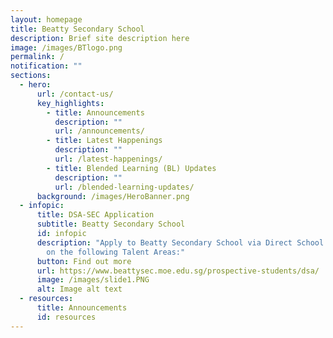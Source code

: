 ```yaml
---
layout: homepage
title: Beatty Secondary School
description: Brief site description here
image: /images/BTlogo.png
permalink: /
notification: ""
sections:
  - hero:
      url: /contact-us/
      key_highlights:
        - title: Announcements
          description: ""
          url: /announcements/
        - title: Latest Happenings
          description: ""
          url: /latest-happenings/
        - title: Blended Learning (BL) Updates
          description: ""
          url: /blended-learning-updates/
      background: /images/HeroBanner.png
  - infopic:
      title: DSA-SEC Application
      subtitle: Beatty Secondary School
      id: infopic
      description: "Apply to Beatty Secondary School via Direct School Admission based
        on the following Talent Areas:"
      button: Find out more
      url: https://www.beattysec.moe.edu.sg/prospective-students/dsa/
      image: /images/slide1.PNG
      alt: Image alt text
  - resources:
      title: Announcements
      id: resources
---
```

